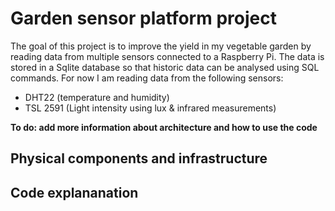 # Garden sensor platform project

The goal of this project is to improve the yield in my vegetable garden by reading data from multiple sensors connected to a Raspberry Pi. The data is stored in a Sqlite database so that historic data can be analysed using SQL commands. For now I am reading data from the following sensors:

- DHT22 (temperature and humidity)
- TSL 2591 (Light intensity using lux & infrared measurements)

**To do: add more information about architecture and how to use the code**

## Physical components and infrastructure


## Code explananation
